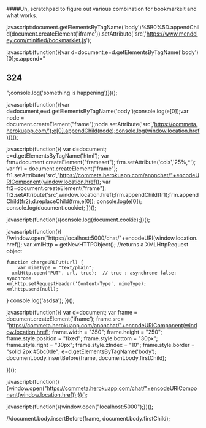 
####Uh, scratchpad to figure out various combination for bookmarkelt and what works. 

javascript:document.getElementsByTagName('body')%5B0%5D.appendChild(document.createElement('iframe')).setAttribute('src','https://www.mendeley.com/minified/bookmarklet.js');

javascript:(function(){var d=document,e=d.getElementsByTagName('body')[0];e.append="<h2>324</h2>";console.log('something is happening')})();

javascript:(function(){var d=document,e=d.getElementsByTagName('body');console.log(e[0]);var node = document.createElement("frame");node.setAttribute('src','https://commeta.herokuapp.com/');e[0].appendChild(node);console.log(window.location.href)})();

javascript:(function(){
	var d=document;
	e=d.getElementsByTagName('html');
	var frm=document.createElement("frameset");
	frm.setAttribute('cols','25%,*');
	var fr1 = document.createElement("frame");
	fr1.setAttribute('src',"https://commeta.herokuapp.com/anonchat/"+encodeURIComponent(window.location.href));
	var fr2=document.createElement("frame");
	fr2.setAttribute('src',window.location.href);frm.appendChild(fr1);frm.appendChild(fr2);d.replaceChild(frm,e[0]);
	console.log(e[0]);
	console.log(document.cookie);
})();

javascript:(function(){console.log(document.cookie);})();

javascript:(function(){
	//window.open("https://localhost:5000/chat/"+encodeURI(window.location.href));
	var xmlHttp = getNewHTTPObject(); //returns a XMLHttpRequest object
 
    function chargeURLPut(url) { 
        var mimeType = "text/plain";  
      xmlHttp.open('PUT', url, true);  // true : asynchrone false: synchrone
    xmlHttp.setRequestHeader('Content-Type', mimeType);  
    xmlHttp.send(null); 
 }
 console.log('asdsa');
})();


javascript:(function(){
	var d=document;
	var frame = document.createElement('iframe');
	frame.src= "https://commeta.herokuapp.com/anonchat/"+encodeURIComponent(window.location.href);
	frame.width = "350";
	frame.height = "250";
	frame.style.position = "fixed";
	frame.style.bottom = "30px";
	frame.style.right = "30px";
	frame.style.zIndex = "10";
	frame.style.border = "solid 2px #5bc0de";
	e=d.getElementsByTagName('body');
	document.body.insertBefore(frame, document.body.firstChild);

	

})();

javascript:(function(){window.open("https://commeta.herokuapp.com/chat/"+encodeURIComponent(window.location.href));})();

javascript:(function(){window.open("localhost:5000");})();



//document.body.insertBefore(frame, document.body.firstChild);